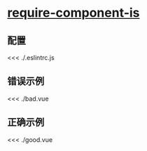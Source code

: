 # [require-component-is](https://eslint.vuejs.org/rules/require-component-is.html)

## 配置

<<< ./.eslintrc.js

## 错误示例

<<< ./bad.vue

## 正确示例

<<< ./good.vue
